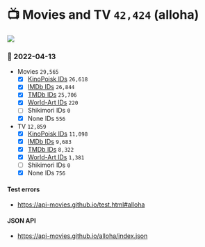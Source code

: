 # :tv: Movies and TV `42,424` (alloha)

<a href="https://API-Movies.github.io"><img src="https://API-Movies.github.io/banner.png?cache"></a>

### :date: 2022-04-13
- Movies `29,565`
  - [x] <a href="https://API-Movies.github.io/alloha/movie_kinopoisk_ids.json">KinoPoisk IDs</a> `26,618`
  - [x] <a href="https://API-Movies.github.io/alloha/movie_imdb_ids.json">IMDb IDs</a> `26,844`
  - [x] <a href="https://API-Movies.github.io/alloha/movie_tmdb_ids.json">TMDb IDs</a> `25,706`
  - [x] <a href="https://API-Movies.github.io/alloha/movie_world_art_ids.json">World-Art IDs</a> `220`
  - [ ] Shikimori IDs `0`
  - [x] None IDs `556`
- TV `12,859`
  - [x] <a href="https://API-Movies.github.io/alloha/tv_kinopoisk_ids.json">KinoPoisk IDs</a> `11,098`
  - [x] <a href="https://API-Movies.github.io/alloha/tv_imdb_ids.json">IMDb IDs</a> `9,683`
  - [x] <a href="https://API-Movies.github.io/alloha/tv_tmdb_ids.json">TMDb IDs</a> `8,322`
  - [x] <a href="https://API-Movies.github.io/alloha/tv_world_art_ids.json">World-Art IDs</a> `1,381`
  - [ ] Shikimori IDs `0`
  - [x] None IDs `756`
#### Test errors
- <a href='https://api-movies.github.io/test.html#alloha'>https://api-movies.github.io/test.html#alloha</a>
#### JSON API
- <a href='https://api-movies.github.io/alloha/index.json'>https://api-movies.github.io/alloha/index.json</a>
